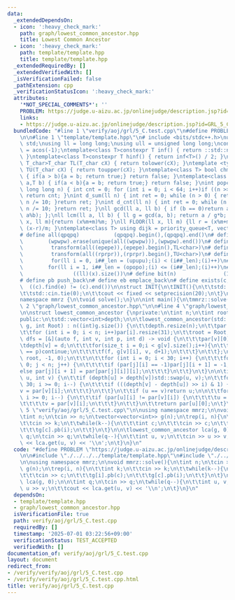 ```yaml
---
data:
  _extendedDependsOn:
  - icon: ':heavy_check_mark:'
    path: graph/lowest_common_ancestor.hpp
    title: Lowest Common Ancestor
  - icon: ':heavy_check_mark:'
    path: template/template.hpp
    title: template/template.hpp
  _extendedRequiredBy: []
  _extendedVerifiedWith: []
  _isVerificationFailed: false
  _pathExtension: cpp
  _verificationStatusIcon: ':heavy_check_mark:'
  attributes:
    '*NOT_SPECIAL_COMMENTS*': ''
    PROBLEM: https://judge.u-aizu.ac.jp/onlinejudge/description.jsp?id=GRL_5_C
    links:
    - https://judge.u-aizu.ac.jp/onlinejudge/description.jsp?id=GRL_5_C
  bundledCode: "#line 1 \"verify/aoj/grl/5_C.test.cpp\"\n#define PROBLEM \"https://judge.u-aizu.ac.jp/onlinejudge/description.jsp?id=GRL_5_C\"\
    \n\n#line 1 \"template/template.hpp\"\n# include <bits/stdc++.h>\nusing namespace\
    \ std;\nusing ll = long long;\nusing ull = unsigned long long;\nconst double pi\
    \ = acos(-1);\ntemplate<class T>constexpr T inf() { return ::std::numeric_limits<T>::max();\
    \ }\ntemplate<class T>constexpr T hinf() { return inf<T>() / 2; }\ntemplate <typename\
    \ T_char>T_char TL(T_char cX) { return tolower(cX); }\ntemplate <typename T_char>T_char\
    \ TU(T_char cX) { return toupper(cX); }\ntemplate<class T> bool chmin(T& a,T b)\
    \ { if(a > b){a = b; return true;} return false; }\ntemplate<class T> bool chmax(T&\
    \ a,T b) { if(a < b){a = b; return true;} return false; }\nint popcnt(unsigned\
    \ long long n) { int cnt = 0; for (int i = 0; i < 64; i++)if ((n >> i) & 1)cnt++;\
    \ return cnt; }\nint d_sum(ll n) { int ret = 0; while (n > 0) { ret += n % 10;\
    \ n /= 10; }return ret; }\nint d_cnt(ll n) { int ret = 0; while (n > 0) { ret++;\
    \ n /= 10; }return ret; }\nll gcd(ll a, ll b) { if (b == 0)return a; return gcd(b,\
    \ a%b); };\nll lcm(ll a, ll b) { ll g = gcd(a, b); return a / g*b; };\nll MOD(ll\
    \ x, ll m){return (x%m+m)%m; }\nll FLOOR(ll x, ll m) {ll r = (x%m+m)%m; return\
    \ (x-r)/m; }\ntemplate<class T> using dijk = priority_queue<T, vector<T>, greater<T>>;\n\
    # define all(qpqpq)           (qpqpq).begin(),(qpqpq).end()\n# define UNIQUE(wpwpw)\
    \        (wpwpw).erase(unique(all((wpwpw))),(wpwpw).end())\n# define LOWER(epepe)\
    \         transform(all((epepe)),(epepe).begin(),TL<char>)\n# define UPPER(rprpr)\
    \         transform(all((rprpr)),(rprpr).begin(),TU<char>)\n# define rep(i,upupu)\
    \         for(ll i = 0, i##_len = (upupu);(i) < (i##_len);(i)++)\n# define reps(i,opopo)\
    \        for(ll i = 1, i##_len = (opopo);(i) <= (i##_len);(i)++)\n# define len(x)\
    \                ((ll)(x).size())\n# define bit(n)               (1LL << (n))\n\
    # define pb push_back\n# define eb emplace_back\n# define exists(c, e)       \
    \  ((c).find(e) != (c).end())\n\nstruct INIT{\n\tINIT(){\n\t\tstd::ios::sync_with_stdio(false);\n\
    \t\tstd::cin.tie(0);\n\t\tcout << fixed << setprecision(20);\n\t}\n}INIT;\n\n\
    namespace mmrz {\n\tvoid solve();\n}\n\nint main(){\n\tmmrz::solve();\n}\n#line\
    \ 2 \"graph/lowest_common_ancestor.hpp\"\n\n#line 4 \"graph/lowest_common_ancestor.hpp\"\
    \n\nstruct lowest_common_ancestor {\nprivate:\n\tint n;\n\tint root;\n\tstd::vector<std::vector<int>>par;\n\
    public:\n\tstd::vector<int>depth;\n\n\tlowest_common_ancestor(std::vector<std::vector<int>>&\
    \ g, int Root) : n((int)g.size()) {\n\t\tdepth.resize(n);\n\t\tpar.resize(n);\n\
    \t\tfor (int i = 0; i < n; i++)par[i].resize(31);\n\t\troot = Root;\n\n\t\tauto\
    \ dfs = [&](auto f, int v, int p, int d) -> void {\n\t\t\tpar[v][0] = p;\n\t\t\
    \tdepth[v] = d;\n\t\t\tfor(size_t i = 0;i < g[v].size();i++){\n\t\t\t\tif(g[v][i]\
    \ == p)continue;\n\t\t\t\tf(f, g[v][i], v, d+1);\n\t\t\t}\n\t\t};\n\n\t\tdfs(dfs,\
    \ root, -1, 0);\n\t\t\n\t\tfor (int i = 0; i < 30; i++) {\n\t\t\tfor (int j =\
    \ 0; j < n; j++) {\n\t\t\t\tif (par[j][i] == -1)par[j][i + 1] = -1;\n\t\t\t\t\
    else par[j][i + 1] = par[par[j][i]][i];\n\t\t\t}\n\t\t}\n\t}\n\n\tint get(int\
    \ u, int v) {\n\t\tif (depth[u] > depth[v])std::swap(u, v);\n\t\tfor (int i =\
    \ 30; i >= 0; i--) {\n\t\t\tif (((depth[v] - depth[u]) >> i) & 1) {\n\t\t\t\t\
    v = par[v][i];\n\t\t\t}\n\t\t}\n\t\tif (u == v)return u;\n\n\t\tfor (int i = 30;\
    \ i >= 0; i--) {\n\t\t\tif (par[u][i] != par[v][i]) {\n\t\t\t\tu = par[u][i];\n\
    \t\t\t\tv = par[v][i];\n\t\t\t}\n\t\t}\n\t\treturn par[u][0];\n\t}\n};\n#line\
    \ 5 \"verify/aoj/grl/5_C.test.cpp\"\n\nusing namespace mmrz;\n\nvoid mmrz::solve(){\n\
    \tint n;\n\tcin >> n;\n\tvector<vector<int>> g(n);\n\trep(i, n){\n\t\tint k;\n\
    \t\tcin >> k;\n\t\twhile(k--){\n\t\t\tint c;\n\t\t\tcin >> c;\n\t\t\tg[i].pb(c);\n\
    \t\t\tg[c].pb(i);\n\t\t}\n\t}\n\n\tlowest_common_ancestor lca(g, 0);\n\n\tint\
    \ q;\n\tcin >> q;\n\twhile(q--){\n\t\tint u, v;\n\t\tcin >> u >> v;\n\t\tcout\
    \ << lca.get(u, v) << '\\n';\n\t}\n}\n"
  code: "#define PROBLEM \"https://judge.u-aizu.ac.jp/onlinejudge/description.jsp?id=GRL_5_C\"\
    \n\n#include \"./../../../template/template.hpp\"\n#include \"./../../../graph/lowest_common_ancestor.hpp\"\
    \n\nusing namespace mmrz;\n\nvoid mmrz::solve(){\n\tint n;\n\tcin >> n;\n\tvector<vector<int>>\
    \ g(n);\n\trep(i, n){\n\t\tint k;\n\t\tcin >> k;\n\t\twhile(k--){\n\t\t\tint c;\n\
    \t\t\tcin >> c;\n\t\t\tg[i].pb(c);\n\t\t\tg[c].pb(i);\n\t\t}\n\t}\n\n\tlowest_common_ancestor\
    \ lca(g, 0);\n\n\tint q;\n\tcin >> q;\n\twhile(q--){\n\t\tint u, v;\n\t\tcin >>\
    \ u >> v;\n\t\tcout << lca.get(u, v) << '\\n';\n\t}\n}\n"
  dependsOn:
  - template/template.hpp
  - graph/lowest_common_ancestor.hpp
  isVerificationFile: true
  path: verify/aoj/grl/5_C.test.cpp
  requiredBy: []
  timestamp: '2025-07-01 03:22:56+09:00'
  verificationStatus: TEST_ACCEPTED
  verifiedWith: []
documentation_of: verify/aoj/grl/5_C.test.cpp
layout: document
redirect_from:
- /verify/verify/aoj/grl/5_C.test.cpp
- /verify/verify/aoj/grl/5_C.test.cpp.html
title: verify/aoj/grl/5_C.test.cpp
---
```

